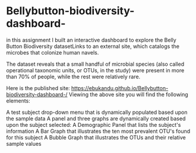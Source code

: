 # Bellybutton-biodiversity-dashboard-

in this assignment I built an interactive dashboard to explore the Belly Button Biodiversity datasetLinks to an external site, which catalogs the microbes that colonize human navels.

The dataset reveals that a small handful of microbial species (also called operational taxonomic units, or OTUs, in the study) were present in more than 70% of people, while the rest were relatively rare.

Here is the published site: https://ebukandu.github.io/Bellybutton-biodiversity-dashboard-/ 
Viewing the above site you will find the following elements:

A test subject drop-down menu that is dynamically populated based upon the sample data
A panel and three graphs are dynamically created based upon the subject selected:
A Demographic Panel that lists the subject's information
A Bar Graph that illustrates the ten most prevalent OTU's found for this subject
A Bubble Graph that illustrates the OTUs and their relative sample values

